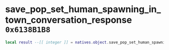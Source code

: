 # save_pop_set_human_spawning_in_town_conversation_response `0x6138B1B8`

```lua
local result --[[ integer ]] = natives.object.save_pop_set_human_spawning_in_town_conversation_response(_unk0 --[[ integer ]])
```
